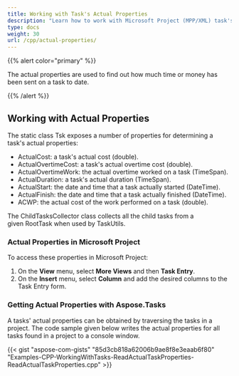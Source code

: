 ```yaml
---
title: Working with Task's Actual Properties
description: "Learn how to work with Microsoft Project (MPP/XML) task's actual properties using Aspose.Tasks for C++."
type: docs
weight: 30
url: /cpp/actual-properties/
---
```


{{% alert color="primary" %}} 

The actual properties are used to find out how much time or money has been sent on a task to date.

{{% /alert %}}

## **Working with Actual Properties**
The static class Tsk exposes a number of properties for determining a task's actual properties:

- ActualCost: a task's actual cost (double).
- ActualOvertimeCost: a task's actual overtime cost (double).
- ActualOvertimeWork: the actual overtime worked on a task (TimeSpan).
- ActualDuration: a task's actual duration (TimeSpan).
- ActualStart: the date and time that a task actually started (DateTime).
- ActualFinish: the date and time that a task actually finished (DateTime).
- ACWP: the actual cost of the work performed on a task (double).

The ChildTasksCollector class collects all the child tasks from a given RootTask when used by TaskUtils.

### **Actual Properties in Microsoft Project**
To access these properties in Microsoft Project:

1. On the **View** menu, select **More Views** and then **Task Entry**.
2. On the **Insert** menu, select **Column** and add the desired columns to the Task Entry form.

### **Getting Actual Properties with Aspose.Tasks**
A tasks' actual properties can be obtained by traversing the tasks in a project. The code sample given below writes the actual properties for all tasks found in a project to a console window.

{{< gist "aspose-com-gists" "85d3cb818a62006b9ae8f8e3eaab6f80" "Examples-CPP-WorkingWithTasks-ReadActualTaskProperties-ReadActualTaskProperties.cpp" >}}
